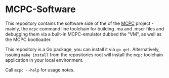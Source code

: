 # MCPC-Software

This repository contains the software side of the of the [MCPC](https://github.com/PiMaker/MCPC-Hardware) project - mainly, the `mcpc` command line toolchain for building .ma and .mscr files and debugging them via a built-in MCPC-emulator dubbed the "VM", as well as the MCPC bootloader.

This repository is a Go package, you can install it via `go get`. Alternatively, issuing `make install` from the repositories root will install the `mcpc` toolchain application in your local environment.

Call `mcpc --help` for usage notes.
